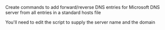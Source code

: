 Create commands to add forward/reverse DNS entries for Microsoft DNS server from all entries in a standard hosts file

You'll need to edit the script to supply the server name and the domain


